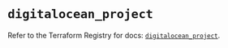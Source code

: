 # `digitalocean_project`

Refer to the Terraform Registry for docs: [`digitalocean_project`](https://registry.terraform.io/providers/digitalocean/digitalocean/2.41.0/docs/resources/project).
